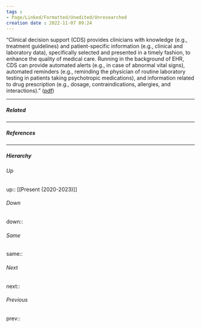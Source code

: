```yaml
---
tags :
- Page/Linked/Formatted/Unedited/Unresearched
creation date : 2022-11-07 09:24 
---
```


“Clinical decision support (CDS) provides clinicians with knowledge (e.g., treatment guidelines) and patient-specific information (e.g., clinical and laboratory data), specifically selected and presented in a timely fashion, to enhance the quality of medical care. Running in the background of EHR, CDS can provide automated alerts (e.g., in case of abnormal vital signs), automated reminders (e.g., reminding the physician of routine laboratory testing in patients taking psychotropic medications), and information related to drug prescription (e.g., dosage, contraindications, allergies, and interactions).” ([pdf](zotero://open-pdf/library/items/TLQAQA3Z?page=16&annotation=KJA6XP2E))

---
##### Related


---
##### References


---
##### Hierarchy
###### Up
up:: [[Present (2020-2023)]]
###### Down
down:: 
###### Same
same:: 
###### Next
next:: 
###### Previous
prev:: 